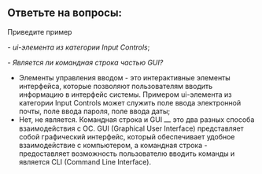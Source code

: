 ## Ответьте на вопросы:

 Приведите пример

*- ui-элемента из категории Input Controls*;

*- Является ли командная строка частью GUI?*

- Элементы управления вводом - это интерактивные элементы интерфейса, которые позволяют пользователям вводить информацию в интерфейс системы. Примером ui-элемента из категории Input Controls может служить поле ввода электронной почты, поле ввода пароля, поле ввода даты;
- Нет, не является. Командная строка и GUI ⎼ это два разных способа взаимодействия с ОС. GUI (Graphical User Interface) представляет собой графический интерфейс, который обеспечивает удобное взаимодействие с компьютером, а командная строка - предоставляет возможность пользователю вводить команды и является CLI (Command Line Interface). 